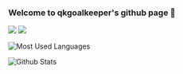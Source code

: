 ### Welcome to qkgoalkeeper's github page 👋

<p>
<a href="https://qkgoalkeeper.github.io"><img src="https://img.shields.io/static/v1?label=Blog&message=Github Blog&color=red"/></a>
<a href="https://space.bilibili.com/3960188"><img src="https://img.shields.io/static/v1?label=Video&message=Bilibili&color=cyan"/></a>
</p>

![Most Used Languages](https://github-readme-stats.vercel.app/api/top-langs/?username=qkgoalkeeper&theme=dark&layout=compact)

![Github Stats](https://github-readme-stats.vercel.app/api?username=qkgoalkeeper&show_icons=true&theme=dark&count_private=true)

<!--
**qkgoalkeeper/qkgoalkeeper** is a ✨ _special_ ✨ repository because its `README.md` (this file) appears on your GitHub profile.

Here are some ideas to get you started:

- 🔭 I’m currently working on ...
- 🌱 I’m currently learning ...
- 👯 I’m looking to collaborate on ...
- 🤔 I’m looking for help with ...
- 💬 Ask me about ...
- 📫 How to reach me: ...
- 😄 Pronouns: ...
- ⚡ Fun fact: ...
-->
